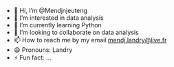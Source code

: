 - 👋 Hi, I’m @Mendjnjeuteng
- 👀 I’m interested in data analysis
- 🌱 I’m currently learning Python
- 💞️ I’m looking to collaborate on data analysis
- 📫 How to reach me by my email mendj.landry@live.fr
- 😄 Pronouns: Landry
- ⚡ Fun fact: ...

<!---
Mendjnjeuteng/Mendjnjeuteng is a ✨ special ✨ repository because its `README.md` (this file) appears on your GitHub profile.
You can click the Preview link to take a look at your changes.
--->
